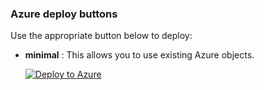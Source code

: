   ### Azure deploy buttons

Use the appropriate button below to deploy:

- **minimal** : This allows you to use existing Azure objects.
  
  [![Deploy to Azure](http://azuredeploy.net/deploybutton.png)](https://portal.azure.com/#create/Microsoft.Template/uri/https%3A%2F%2Fraw.githubusercontent.com%2Fnergalex%2FPublicCloudBuilder%2Fmaster%2Ftemplate%2FF5%2FAzure%2Fminimal.json)
